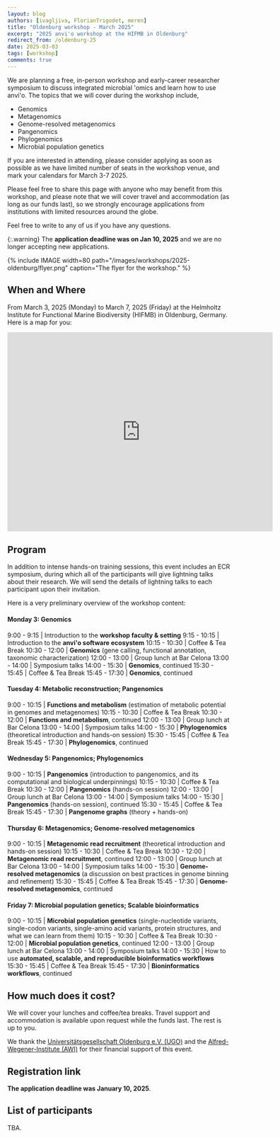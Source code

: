 ```yaml
---
layout: blog
authors: [ivagljiva, FlorianTrigodet, meren]
title: "Oldenburg workshop - March 2025"
excerpt: "2025 anvi'o workshop at the HIFMB in Oldenburg"
redirect_from: /oldenburg-25
date: 2025-03-03
tags: [workshop]
comments: true
---
```


We are planning a free, in-person workshop and early-career researcher symposium to discuss integrated microbial 'omics and learn how to use anvi'o. The topics that we will cover during the workshop include,

* Genomics
* Metagenomics
* Genome-resolved metagenomics
* Pangenomics
* Phylogenomics
* Microbial population genetics

If you are interested in attending, please consider applying as soon as possible as we have limited number of seats in the workshop venue, and mark your calendars for March 3-7 2025.

Please feel free to share this page with anyone who may benefit from this workshop, and please note that we will cover travel and accommodation (as long as our funds last), so we strongly encourage applications from institutions with limited resources around the globe.

Feel free to write to any of us if you have any questions.

{:.warning}
The **application deadline was on Jan 10, 2025** and we are no longer accepting new applications.

{% include IMAGE width=80 path="/images/workshops/2025-oldenburg/flyer.png" caption="The flyer for the workshop." %}

## When and Where

From March 3, 2025 (Monday) to March 7, 2025 (Friday) at the Helmholtz Institute for Functional Marine Biodiversity (HIFMB) in Oldenburg, Germany. Here is a map for you:

<p><center>
<iframe src="https://www.google.com/maps/embed?pb=!1m18!1m12!1m3!1d2392.8755266399307!2d8.172422278515025!3d53.15406087223417!2m3!1f0!2f0!3f0!3m2!1i1024!2i768!4f13.1!3m3!1m2!1s0x47b6dfcd31a139a3%3A0xe17f26e2f76ff2c8!2sHelmholtz%20Institute%20for%20Functional%20Marine%20Biodiversity%20at%20the%20University%20of%20Oldenburg!5e0!3m2!1sen!2sde!4v1734100072289!5m2!1sen!2sde" width="600" height="450" style="border:0" allowfullscreen=""></iframe>
</center></p>

## Program

In addition to intense hands-on training sessions, this event includes an ECR symposium, during which all of the participants will give lightning talks about their research. We will send the details of lightning talks to each participant upon their invitation.

Here is a very preliminary overview of the workshop content:

#### Monday 3: Genomics

9:00 - 9:15 | Introduction to the **workshop faculty & setting**
9:15 - 10:15 | Introduction to the **anvi'o software ecosystem**
10:15 - 10:30 | Coffee & Tea Break
10:30 - 12:00 | **Genomics** (gene calling, functional annotation, taxonomic characterization)
12:00 - 13:00 | Group lunch at Bar Celona
13:00 - 14:00 | Symposium talks
14:00 - 15:30 | **Genomics**, continued
15:30 - 15:45 | Coffee & Tea Break
15:45 - 17:30 | **Genomics**, continued

#### Tuesday 4: Metabolic reconstruction; Pangenomics

9:00 - 10:15 | **Functions and metabolism** (estimation of metabolic potential in genomes and metagenomes)
10:15 - 10:30 | Coffee & Tea Break
10:30 - 12:00 | **Functions and metabolism**, continued
12:00 - 13:00 | Group lunch at Bar Celona
13:00 - 14:00 | Symposium talks
14:00 - 15:30 | **Phylogenomics** (theoretical introduction and hands-on session)
15:30 - 15:45 | Coffee & Tea Break
15:45 - 17:30 | **Phylogenomics**, continued

#### Wednesday 5: Pangenomics; Phylogenomics

9:00 - 10:15 | **Pangenomics** (introduction to pangenomics, and its computational and biological underpinnings)
10:15 - 10:30 | Coffee & Tea Break
10:30 - 12:00 | **Pangenomics** (hands-on session)
12:00 - 13:00 | Group lunch at Bar Celona
13:00 - 14:00 | Symposium talks
14:00 - 15:30 | **Pangenomics** (hands-on session), continued
15:30 - 15:45 | Coffee & Tea Break
15:45 - 17:30 | **Pangenome graphs** (theory + hands-on)

#### Thursday 6: Metagenomics; Genome-resolved metagenomics

9:00 - 10:15 | **Metagenomic read recruitment** (theoretical introduction and hands-on session)
10:15 - 10:30 | Coffee & Tea Break
10:30 - 12:00 | **Metagenomic read recruitment**, continued
12:00 - 13:00 | Group lunch at Bar Celona
13:00 - 14:00 | Symposium talks
14:00 - 15:30 | **Genome-resolved metagenomics** (a discussion on best practices in genome binning and refinement)
15:30 - 15:45 | Coffee & Tea Break
15:45 - 17:30 | **Genome-resolved metagenomics**, continued

#### Friday 7: Microbial population genetics; Scalable bioinformatics

9:00 - 10:15 | **Microbial population genetics** (single-nucleotide variants, single-codon variants, single-amino acid variants, protein structures, and what we can learn from them)
10:15 - 10:30 | Coffee & Tea Break
10:30 - 12:00 | **Microbial population genetics**, continued
12:00 - 13:00 | Group lunch at Bar Celona
13:00 - 14:00 | Symposium talks
14:00 - 15:30 | How to use **automated, scalable, and reproducible bioinformatics workflows**
15:30 - 15:45 | Coffee & Tea Break
15:45 - 17:30 | **Bioninformatics workflows**, continued

## How much does it cost?

We will cover your lunches and coffee/tea breaks. Travel support and accommodation is available upon request while the funds last. The rest is up to you.

We thank the [Universitätsgesellschaft Oldenburg e.V. (UGO)](https://uol.de/ugo) and the [Alfred-Wegener-Institute (AWI)](https://www.awi.de/) for their financial support of this event.

## Registration link

**The application deadline was January 10, 2025**.

## List of participants

TBA.
